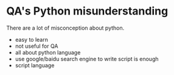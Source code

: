 # QA's Python misunderstanding

There are a lot of misconception about python.

- easy to learn
- not useful for QA
- all about python language
- use google/baidu search engine to write script is enough
- script language


